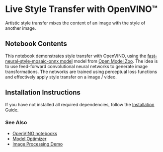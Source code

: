 # Live Style Transfer with OpenVINO™

Artistic style transfer mixes the content of an image with the style of another image.

## Notebook Contents

This notebook demonstrates style transfer with OpenVINO, using the [fast-neural-style-mosaic-onnx model](https://github.com/openvinotoolkit/open_model_zoo/tree/master/models/public/fast-neural-style-mosaic-onnx) model from [Open Model Zoo](https://github.com/openvinotoolkit/open_model_zoo).
The idea is to use feed-forward convolutional neural networks to generate image transformations. The networks are trained using perceptual loss functions and effectively apply style transfer on a image / video.

## Installation Instructions

If you have not installed all required dependencies, follow the [Installation Guide](../../README.md).

### See Also

* [OpenVINO notebooks](https://github.com/openvinotoolkit/openvino_notebooks)
* [Model Optimizer](https://docs.openvino.ai/latest/_docs_MO_DG_Deep_Learning_Model_Optimizer_DevGuide.html)
* [Image Processing Demo](https://docs.openvino.ai/latest/omz_demos_image_processing_demo_cpp.html)